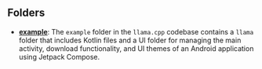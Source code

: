 ## Folders
- **[example](com/example.driver.md)**: The `example` folder in the `llama.cpp` codebase contains a `llama` folder that includes Kotlin files and a UI folder for managing the main activity, download functionality, and UI themes of an Android application using Jetpack Compose.

